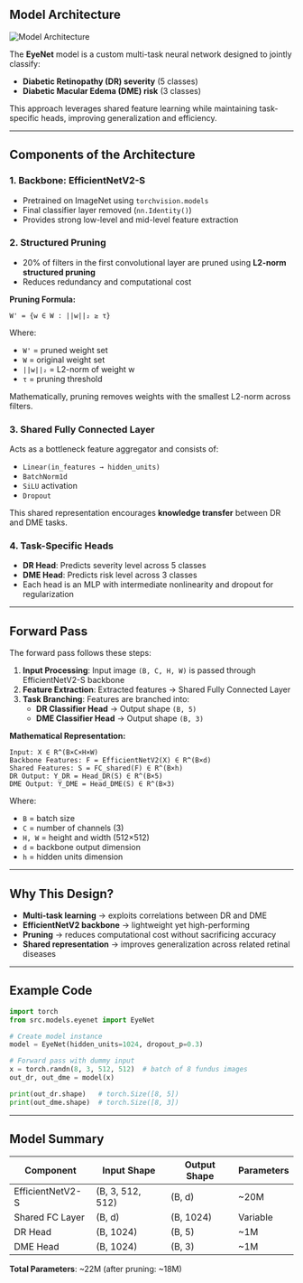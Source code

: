 ## Model Architecture

![Model Architecture](https://drive.google.com/uc?export=view&id=1DJm9p6lsFsW93CqFdiUR4DrjdluTWQpc)

The **EyeNet** model is a custom multi-task neural network designed to jointly classify:

- **Diabetic Retinopathy (DR) severity** (5 classes)
- **Diabetic Macular Edema (DME) risk** (3 classes)

This approach leverages shared feature learning while maintaining task-specific heads, improving generalization and efficiency.

---

## Components of the Architecture

### 1. Backbone: EfficientNetV2-S

- Pretrained on ImageNet using `torchvision.models`
- Final classifier layer removed (`nn.Identity()`)
- Provides strong low-level and mid-level feature extraction

### 2. Structured Pruning

- 20% of filters in the first convolutional layer are pruned using **L2-norm structured pruning**
- Reduces redundancy and computational cost

**Pruning Formula:**

```
W' = {w ∈ W : ||w||₂ ≥ τ}
```

Where:

- `W'` = pruned weight set
- `W` = original weight set
- `||w||₂` = L2-norm of weight w
- `τ` = pruning threshold

Mathematically, pruning removes weights with the smallest L2-norm across filters.

### 3. Shared Fully Connected Layer

Acts as a bottleneck feature aggregator and consists of:

- `Linear(in_features → hidden_units)`
- `BatchNorm1d`
- `SiLU` activation
- `Dropout`

This shared representation encourages **knowledge transfer** between DR and DME tasks.

### 4. Task-Specific Heads

- **DR Head**: Predicts severity level across 5 classes
- **DME Head**: Predicts risk level across 3 classes
- Each head is an MLP with intermediate nonlinearity and dropout for regularization

---

## Forward Pass

The forward pass follows these steps:

1. **Input Processing**: Input image `(B, C, H, W)` is passed through EfficientNetV2-S backbone
2. **Feature Extraction**: Extracted features → Shared Fully Connected Layer
3. **Task Branching**: Features are branched into:
   - **DR Classifier Head** → Output shape `(B, 5)`
   - **DME Classifier Head** → Output shape `(B, 3)`

**Mathematical Representation:**

```
Input: X ∈ R^(B×C×H×W)
Backbone Features: F = EfficientNetV2(X) ∈ R^(B×d)
Shared Features: S = FC_shared(F) ∈ R^(B×h)
DR Output: Y_DR = Head_DR(S) ∈ R^(B×5)
DME Output: Y_DME = Head_DME(S) ∈ R^(B×3)
```

Where:

- `B` = batch size
- `C` = number of channels (3)
- `H, W` = height and width (512×512)
- `d` = backbone output dimension
- `h` = hidden units dimension

---

## Why This Design?

- **Multi-task learning** → exploits correlations between DR and DME
- **EfficientNetV2 backbone** → lightweight yet high-performing
- **Pruning** → reduces computational cost without sacrificing accuracy
- **Shared representation** → improves generalization across related retinal diseases

---

## Example Code

```python
import torch
from src.models.eyenet import EyeNet

# Create model instance
model = EyeNet(hidden_units=1024, dropout_p=0.3)

# Forward pass with dummy input
x = torch.randn(8, 3, 512, 512)  # batch of 8 fundus images
out_dr, out_dme = model(x)

print(out_dr.shape)   # torch.Size([8, 5])
print(out_dme.shape)  # torch.Size([8, 3])
```

---

## Model Summary

| Component | Input Shape | Output Shape | Parameters |
|-----------|-------------|--------------|------------|
| EfficientNetV2-S | (B, 3, 512, 512) | (B, d) | ~20M |
| Shared FC Layer | (B, d) | (B, 1024) | Variable |
| DR Head | (B, 1024) | (B, 5) | ~1M |
| DME Head | (B, 1024) | (B, 3) | ~1M |

**Total Parameters**: ~22M (after pruning: ~18M)

